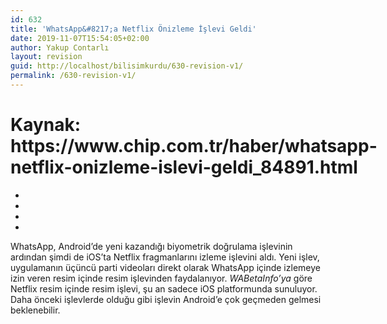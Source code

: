 ```yaml
---
id: 632
title: 'WhatsApp&#8217;a Netflix Önizleme İşlevi Geldi'
date: 2019-11-07T15:54:05+02:00
author: Yakup Contarlı
layout: revision
guid: http://localhost/bilisimkurdu/630-revision-v1/
permalink: /630-revision-v1/
---
```

<amp-story-page style="background-color:#ffffff" id="19c8950b-0d11-4d06-a710-03b742afc7cd" class="wp-block-amp-amp-story-page"><amp-story-grid-layer template="fill"></amp-story-grid-layer> 

<h1 style="display:flex" class="wp-block-amp-amp-story-text">
  <amp-fit-text layout="flex-item" class="amp-text-content">Kaynak: https://www.chip.com.tr/haber/whatsapp-netflix-onizleme-islevi-geldi_84891.html</amp-fit-text>
</h1>

  * [  
](https://www.chip.com.tr/haber/whatsapp-netflix-onizleme-islevi-geldi_84891.html#) 
  * [](https://www.chip.com.tr/haber/whatsapp-netflix-onizleme-islevi-geldi_84891.html#)
  * [](https://www.chip.com.tr/haber/whatsapp-netflix-onizleme-islevi-geldi_84891.html#)
  * 

<p class="wp-block-amp-amp-story-text amp-text-content">
  WhatsApp, Android&#8217;de yeni kazandığı biyometrik doğrulama işlevinin ardından şimdi de iOS&#8217;ta Netflix fragmanlarını izleme işlevini aldı. Yeni işlev, uygulamanın üçüncü parti videoları direkt olarak WhatsApp içinde izlemeye izin veren resim içinde resim işlevinden faydalanıyor. <em>WABetaInfo&#8217;ya</em> göre Netflix resim içinde resim işlevi, şu an sadece iOS platformunda sunuluyor. Daha önceki işlevlerde olduğu gibi işlevin Android&#8217;e çok geçmeden gelmesi beklenebilir.
</p></amp-story-page>